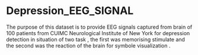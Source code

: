 # Depression_EEG_SIGNAL
The purpose of this dataset is to provide EEG signals captured from brain of 100 patients from CUIMC Neurological Institute of New York for depression detection in situation of two task , the first was memorising stimulate and the second was the reaction of the brain for symbole visualization .
